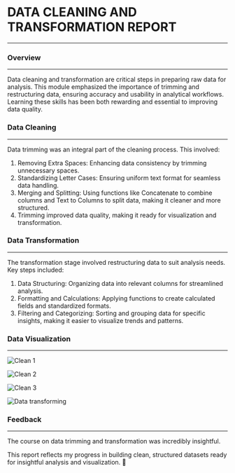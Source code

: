 # DATA CLEANING AND TRANSFORMATION REPORT
---

### Overview
---
Data cleaning and transformation are critical steps in preparing raw data for analysis. 
This module emphasized the importance of trimming and restructuring data, ensuring accuracy and usability in analytical workflows. 
Learning these skills has been both rewarding and essential to improving data quality.


### Data Cleaning
---
Data trimming was an integral part of the cleaning process. This involved:
1. Removing Extra Spaces: Enhancing data consistency by trimming unnecessary spaces.
2. Standardizing Letter Cases: Ensuring uniform text format for seamless data handling.
3. Merging and Splitting: Using functions like Concatenate to combine columns and Text to Columns to split data, making it cleaner and more structured.
4. Trimming improved data quality, making it ready for visualization and transformation.



### Data Transformation
---
The transformation stage involved restructuring data to suit analysis needs. Key steps included:
1. Data Structuring: Organizing data into relevant columns for streamlined analysis.
2. Formatting and Calculations: Applying functions to create calculated fields and standardized formats.
3. Filtering and Categorizing: Sorting and grouping data for specific insights, making it easier to visualize trends and patterns.



### Data Visualization
---

![Clean 1](https://github.com/user-attachments/assets/42d278b4-b506-46c6-90e7-3bb49ae91b62)


![Clean 2](https://github.com/user-attachments/assets/6c79c948-e9a5-4e7f-b4bd-63d4418fabd0)


![Clean 3](https://github.com/user-attachments/assets/6d8efb18-dadd-4896-a5fd-0a61b762e7f3)


![Data transforming](https://github.com/user-attachments/assets/87e6ea4e-d00a-4b75-b95a-96e9c1edae7f)


### Feedback
---
The course on data trimming and transformation was incredibly insightful. 

This report reflects my progress in building clean, structured datasets ready for insightful analysis and visualization. 🙂
